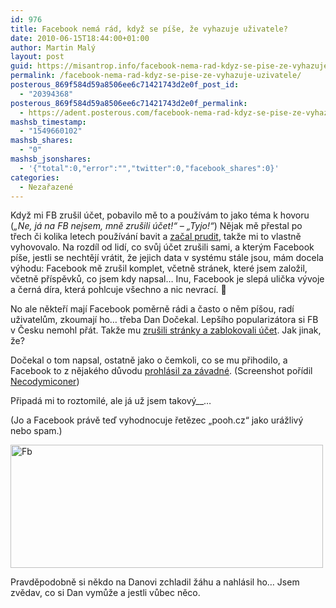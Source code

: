 ```yaml
---
id: 976
title: Facebook nemá rád, když se píše, že vyhazuje uživatele?
date: 2010-06-15T18:44:00+01:00
author: Martin Malý
layout: post
guid: https://misantrop.info/facebook-nema-rad-kdyz-se-pise-ze-vyhazuje-uzivatele/
permalink: /facebook-nema-rad-kdyz-se-pise-ze-vyhazuje-uzivatele/
posterous_869f584d59a8506ee6c71421743d2e0f_post_id:
  - "20394368"
posterous_869f584d59a8506ee6c71421743d2e0f_permalink:
  - https://adent.posterous.com/facebook-nema-rad-kdyz-se-pise-ze-vyhazuje-uz
mashsb_timestamp:
  - "1549660102"
mashsb_shares:
  - "0"
mashsb_jsonshares:
  - '{"total":0,"error":"","twitter":0,"facebook_shares":0}'
categories:
  - Nezařazené
---
```

Když mi FB zrušil účet, pobavilo mě to a používám to jako téma k hovoru (_&#8222;Ne, já na FB nejsem, mně zrušili účet!&#8220; &#8211; &#8222;Tyjo!&#8220;_) Nějak mě přestal po třech či kolika letech používání bavit a [začal prudit](https://strucny.misantrop.info/facebook-prudi-cim-dal-vic), takže mi to vlastně vyhovovalo. Na rozdíl od lidí, co svůj účet zrušili sami, a kterým Facebook píše, jestli se nechtějí vrátit, že jejich data v systému stále jsou, mám docela výhodu: Facebook mě zrušil komplet, včetně stránek, které jsem založil, včetně příspěvků, co jsem kdy napsal&#8230; Inu, Facebook je slepá ulička vývoje a černá díra, která pohlcuje všechno a nic nevrací. 🙂

No ale někteří mají Facebook poměrně rádi a často o něm píšou, radí uživatelům, zkoumají ho&#8230; třeba Dan Dočekal. Lepšího popularizátora si FB v Česku nemohl přát. Takže mu [zrušili stránky a zablokovali účet](https://pooh.cz/pooh/a.asp?a=2016111). Jak jinak, že?

Dočekal o tom napsal, ostatně jako o čemkoli, co se mu přihodilo, a Facebook to z nějakého důvodu [prohlásil za závadné](https://o.imm.io/HFq.png). (Screenshot pořídil [Necodymiconer](https://twitter.com/necodymiconer/statuses/16242040683))

Připadá mi to roztomilé, ale já už jsem takový__&#8230;

(Jo a Facebook právě teď vyhodnocuje řetězec &#8222;pooh.cz&#8220; jako urážlivý nebo spam.)

<div class='p_embed p_image_embed'>
  <a href="https://getfile3.posterous.com/getfile/files.posterous.com/temp-2010-06-15/lBpvyGxkorqanogIecqHhCgjrmCJHjuHdkuAEvqbruohwopIIkrhymqlBgyv/fb.jpg.scaled1000.jpg"><img alt="Fb" height="197" src="https://misantrop.info/wp-content/uploads/2010/06/fb.jpg.scaled500.jpg" width="500" /></a>
</div>

Pravděpodobně si někdo na Danovi zchladil žáhu a nahlásil ho&#8230; Jsem zvědav, co si Dan vymůže a jestli vůbec něco.